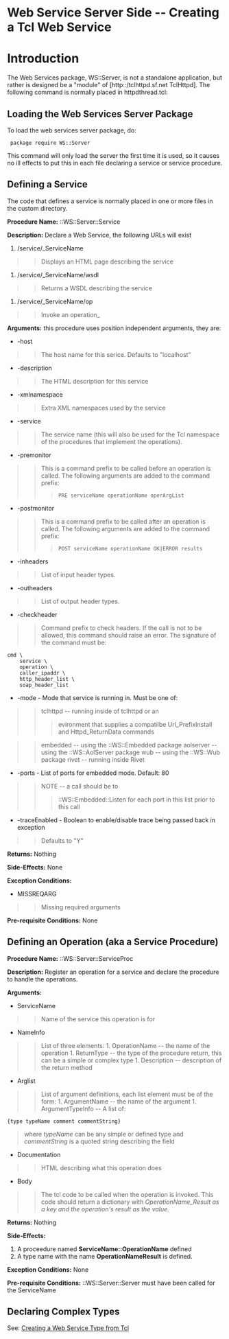 # Web Service Server Side -- Creating a Tcl Web Service #

# Introduction #

The Web Services package, WS::Server, is not a standalone application, but rather is designed be a "module" of [http::/tclhttpd.sf.net TclHttpd]. The following command is normally placed in httpdthread.tcl:


## Loading the Web Services Server Package ##

To load the web services server package, do:

```
 package require WS::Server
```

This command will only load the server the first time it is used, so it causes no ill effects to put this in each file declaring a service or service procedure.

## Defining a Service ##

The code that defines a service is normally placed in one or more files in the custom directory.

**Procedure Name:** ::WS::Server::Service

**Description:** Declare a Web Service, the following URLs will exist

  1. /service/_ServiceName
> > Displays an HTML page describing the service
  1. /service/_ServiceName/wsdl
> > Returns a WSDL describing the service
  1. /service/_ServiceName/op
> > Invoke an operation_

**Arguments:** this procedure uses position independent arguments, they are:

  * -host
> > The host name for this serice. Defaults to "localhost"
  * -description
> > The HTML description for this service
  * -xmlnamespace
> > Extra XML namespaces used by the service
  * -service
> > The service name (this will also be used for the Tcl namespace of the procedures that implement the operations).
  * -premonitor
> > This is a command prefix to be called before an operation is called.  The following arguments are added to the command prefix:
> > > `PRE serviceName operationName operArgList`
  * -postmonitor

> > This is a command prefix to be called after an operation is called.  The following arguments are added to the command prefix:
> > > `POST serviceName operationName OK|ERROR results`
  * -inheaders

> > List of input header types.
  * -outheaders
> > List of output header types.
  * -checkheader
> > Command prefix to check headers. If the call is not to be allowed, this command should raise an error. The signature of the command must be:
```
cmd \
    service \
    operation \
    caller_ipaddr \
    http_header_list \
    soap_header_list
```
  * -mode           - Mode that service is running in.  Must be one of:
> > tclhttpd  -- running inside of tclhttpd or an
> > > evironment that supplies a
> > > compatilbe Url\_PrefixInstall
> > > and Httpd\_ReturnData commands

> > embedded  -- using the ::WS::Embedded package
> > aolserver -- using the ::WS::AolServer package
> > wub       -- using the ::WS::Wub package
> > rivet     -- running inside Rivet
  * -ports          - List of ports for embedded mode. Default: 80
> > NOTE -- a call should be to
> > > ::WS::Embedded::Listen for each port
> > > in this list prior to this call
  * -traceEnabled   - Boolean to enable/disable trace being passed back in exception

> > Defaults to "Y"

**Returns:** Nothing

**Side-Effects:** None

**Exception Conditions:**

  * MISSREQARG
> > Missing required arguments

**Pre-requisite Conditions:** None


## Defining an Operation (aka a Service Procedure) ##

**Procedure Name:** ::WS::Server::ServiceProc

**Description:** Register an operation for a service and declare the procedure to handle the operations.

**Arguments:**

  * ServiceName
> > Name of the service this operation is for
  * NameInfo
> > List of three elements:
    1. OperationName -- the name of the operation
    1. ReturnType    -- the type of the procedure return, this can be a simple or complex type
    1. Description   -- description of the return method
  * Arglist
> > List of argument definitions, each list element must be of the form:
    1. ArgumentName -- the name of the argument
    1. ArgumentTypeInfo -- A list of:
```
{type typeName comment commentString} 
```

> where _typeName_ can be any simple or defined type and _commentString_ is a quoted string describing the field
  * Documentation
> > HTML describing what this operation does
  * Body
> > The tcl code to be called when the operation is invoked. This code should return a dictionary with _OperationName\_Result as a key and the operation's result as the value._

**Returns:** Nothing

**Side-Effects:**

  1. A proceedure named **ServiceName::OperationName** defined
  1. A type name with the name **OperationNameResult** is defined.

**Exception Conditions:** None

**Pre-requisite Conditions:** ::WS::Server::Server must have been called for the ServiceName


## Declaring Complex Types ##

See: [Creating a Web Service Type from Tcl](WStypes.md)